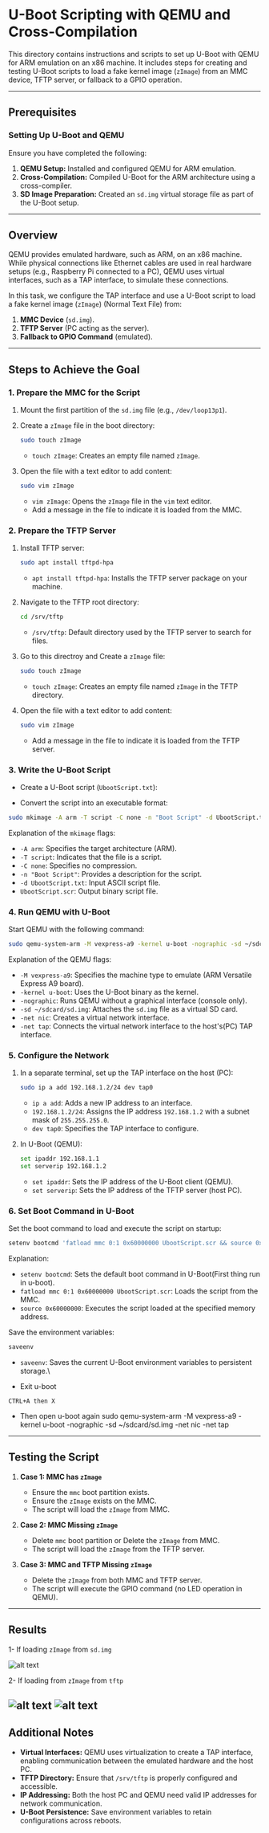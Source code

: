 # U-Boot Scripting with QEMU and Cross-Compilation

This directory contains instructions and scripts to set up U-Boot with QEMU for ARM emulation on an x86 machine. It includes steps for creating and testing U-Boot scripts to load a fake kernel image (`zImage`) from an MMC device, TFTP server, or fallback to a GPIO operation.

---

## Prerequisites

### Setting Up U-Boot and QEMU
Ensure you have completed the following:

1. **QEMU Setup:** Installed and configured QEMU for ARM emulation.
2. **Cross-Compilation:** Compiled U-Boot for the ARM architecture using a cross-compiler.
3. **SD Image Preparation:** Created an `sd.img` virtual storage file as part of the U-Boot setup.

---

## Overview

QEMU provides emulated hardware, such as ARM, on an x86 machine. While physical connections like Ethernet cables are used in real hardware setups (e.g., Raspberry Pi connected to a PC), QEMU uses virtual interfaces, such as a TAP interface, to simulate these connections.

In this task, we configure the TAP interface and use a U-Boot script to load a fake kernel image  (`zImage`) (Normal Text File) from:

1. **MMC Device** (`sd.img`).
2. **TFTP Server** (PC acting as the server).
3. **Fallback to GPIO Command** (emulated).

---

## Steps to Achieve the Goal

### 1. Prepare the MMC for the Script
1. Mount the first partition of the `sd.img` file (e.g., `/dev/loop13p1`).
2. Create a `zImage` file in the boot directory:
   ```bash
   sudo touch zImage
   ```
   - `touch zImage`: Creates an empty file named `zImage`.
   
3. Open the file with a text editor to add content:
   ```bash
   sudo vim zImage
   ```
   - `vim zImage`: Opens the `zImage` file in the `vim` text editor.
   - Add a message in the file to indicate it is loaded from the MMC.

### 2. Prepare the TFTP Server
1. Install TFTP server:
   ```bash
   sudo apt install tftpd-hpa
   ```
   - `apt install tftpd-hpa`: Installs the TFTP server package on your machine.

2. Navigate to the TFTP root directory:
   ```bash
   cd /srv/tftp
   ```
   - `/srv/tftp`: Default directory used by the TFTP server to search for files.

3. Go to this directroy and Create a `zImage` file:
   ```bash
   sudo touch zImage
   ```
   - `touch zImage`: Creates an empty file named `zImage` in the TFTP directory.

4. Open the file with a text editor to add content:
   ```bash
   sudo vim zImage
   ```
   - Add a message in the file to indicate it is loaded from the TFTP server.

### 3. Write the U-Boot Script
- Create a U-Boot script (`UbootScript.txt`):

- Convert the script into an executable format:
```bash
sudo mkimage -A arm -T script -C none -n "Boot Script" -d UbootScript.txt UbootScript.scr
```
Explanation of the `mkimage` flags:
- `-A arm`: Specifies the target architecture (ARM).
- `-T script`: Indicates that the file is a script.
- `-C none`: Specifies no compression.
- `-n "Boot Script"`: Provides a description for the script.
- `-d UbootScript.txt`: Input ASCII script file.
- `UbootScript.scr`: Output binary script file.

### 4. Run QEMU with U-Boot
Start QEMU with the following command:
```bash
sudo qemu-system-arm -M vexpress-a9 -kernel u-boot -nographic -sd ~/sdcard/sd.img -net nic -net tap
```
Explanation of the QEMU flags:
- `-M vexpress-a9`: Specifies the machine type to emulate (ARM Versatile Express A9 board).
- `-kernel u-boot`: Uses the U-Boot binary as the kernel.
- `-nographic`: Runs QEMU without a graphical interface (console only).
- `-sd ~/sdcard/sd.img`: Attaches the `sd.img` file as a virtual SD card.
- `-net nic`: Creates a virtual network interface.
- `-net tap`: Connects the virtual network interface to the host's(PC) TAP interface.

### 5. Configure the Network
1. In a separate terminal, set up the TAP interface on the host (PC):
   ```bash
   sudo ip a add 192.168.1.2/24 dev tap0
   ```
   - `ip a add`: Adds a new IP address to an interface.
   - `192.168.1.2/24`: Assigns the IP address `192.168.1.2` with a subnet mask of `255.255.255.0`.
   - `dev tap0`: Specifies the TAP interface to configure.

2. In U-Boot (QEMU):
   ```bash
   set ipaddr 192.168.1.1
   set serverip 192.168.1.2
   ```
   - `set ipaddr`: Sets the IP address of the U-Boot client (QEMU).
   - `set serverip`: Sets the IP address of the TFTP server (host PC).

### 6. Set Boot Command in U-Boot
Set the boot command to load and execute the script on startup:
```bash
setenv bootcmd 'fatload mmc 0:1 0x60000000 UbootScript.scr && source 0x60000000'
```
Explanation:
- `setenv bootcmd`: Sets the default boot command in U-Boot(First thing run in u-boot).
- `fatload mmc 0:1 0x60000000 UbootScript.scr`: Loads the script from the MMC.
- `source 0x60000000`: Executes the script loaded at the specified memory address.

Save the environment variables:
```bash
saveenv
```
- `saveenv`: Saves the current U-Boot environment variables to persistent storage.\

- Exit u-boot
```
CTRL+A then X
```
- Then open u-boot again 
sudo qemu-system-arm -M vexpress-a9 -kernel u-boot -nographic -sd ~/sdcard/sd.img -net nic -net tap
---


## Testing the Script

1. **Case 1: MMC has `zImage`**
   - Ensure the `mmc` boot partition exists.
   - Ensure the `zImage` exists on the MMC.
   - The script will load the `zImage` from MMC.

2. **Case 2: MMC Missing `zImage`**
   - Delete `mmc` boot partition or Delete the `zImage` from MMC.
   - The script will load the `zImage` from the TFTP server.

3. **Case 3: MMC and TFTP Missing `zImage`**
   - Delete the `zImage` from both MMC and TFTP server.
   - The script will execute the GPIO command (no LED operation in QEMU).

---
## Results 

1- If loading `zImage` from `sd.img`

![alt text](Results/LoadFromSd.img.png)

2- If loading from `zImage` from `tftp`

![alt text](Results/LoadFromTFTP.png)
![alt text](Results/Server_CLient.png)
---

## Additional Notes

- **Virtual Interfaces:** QEMU uses virtualization to create a TAP interface, enabling communication between the emulated hardware and the host PC.
- **TFTP Directory:** Ensure that `/srv/tftp` is properly configured and accessible.
- **IP Addressing:** Both the host PC and QEMU need valid IP addresses for network communication.
- **U-Boot Persistence:** Save environment variables to retain configurations across reboots.
